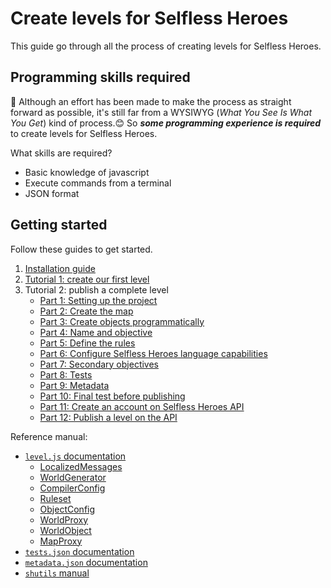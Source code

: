 # Create levels for Selfless Heroes

This guide go through all the process of creating levels for Selfless Heroes.

## Programming skills required

:pushpin: Although an effort has been made to make the process as straight
forward as possible, it's still far from a WYSIWYG (_What You See Is What You
Get_) kind of process.:blush: So **_some programming experience is
required_** to create levels for Selfless Heroes.

What skills are required?

-   Basic knowledge of javascript
-   Execute commands from a terminal
-   JSON format

## Getting started

Follow these guides to get started.

1.  [Installation guide](installation.md)
2.  [Tutorial 1: create our first level](tutorial1.md)
3.  Tutorial 2: publish a complete level
    -   [Part 1: Setting up the project](tutorial2_1.md)
    -   [Part 2: Create the map](tutorial2_2.md)
    -   [Part 3: Create objects programmatically](tutorial2_3.md)
    -   [Part 4: Name and objective](tutorial2_4.md)
    -   [Part 5: Define the rules](tutorial2_5.md)
    -   [Part 6: Configure Selfless Heroes language capabilities](tutorial2_6.md)
    -   [Part 7: Secondary objectives](tutorial2_7.md)
    -   [Part 8: Tests](tutorial2_8.md)
    -   [Part 9: Metadata](tutorial2_9.md)
    -   [Part 10: Final test before publishing](tutorial2_10.md)
    -   [Part 11: Create an account on Selfless Heroes API](tutorial2_11.md)
    -   [Part 12: Publish a level on the API](tutorial2_12.md)

Reference manual:

-   [`level.js` documentation](Level.md)
    -   [LocalizedMessages](LocalizedMessages.md)
    -   [WorldGenerator](WorldGenerator.md)
    -   [CompilerConfig](CompilerConfig.md)
    -   [Ruleset](Ruleset.md)
    -   [ObjectConfig](ObjectConfig.md)
    -   [WorldProxy](WorldProxy.md)
    -   [WorldObject](WorldObject.md)
    -   [MapProxy](MapProxy.md)
-   [`tests.json` documentation](Tests.md)
-   [`metadata.json` documentation](Metadata.md)
-   [`shutils` manual](shutils.md)
